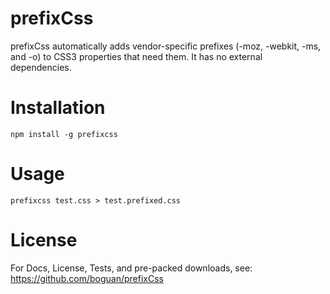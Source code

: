 prefixCss
=========

prefixCss automatically adds vendor-specific prefixes (-moz, -webkit, -ms, and -o) to CSS3 properties that need them. It has no external dependencies. 


Installation
=========

<pre><code>npm install -g prefixcss</code></pre>


Usage
=========

<pre><code>prefixcss test.css > test.prefixed.css</code></pre>


License
=========
For Docs, License, Tests, and pre-packed downloads, see:
https://github.com/boguan/prefixCss
